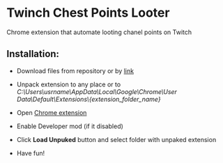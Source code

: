 # Twinch Chest Points Looter
Chrome extension that automate looting chanel points on Twitch

## Installation:

* Download files from repository or by [link](https://github.com/voleksa/Twinch-Chest-Points-Looter/archive/master.zip) 

* Unpack extension to any place or to _C:\Users\usrname\AppData\Local\Google\Chrome\User Data\Default\Extensions\\{extension_folder_name}_

* Open [Chrome extension](http://chrome://extensions/)

* Enable Developer mod (if it disabled)

* Click __Load Unpuked__ button and select folder with unpaked extension

* Have fun!


